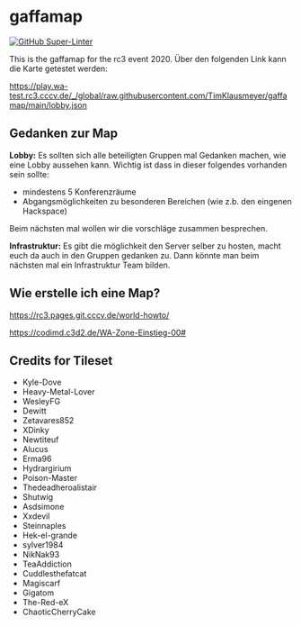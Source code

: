 # gaffamap

[![GitHub Super-Linter](https://github.com/TimKlausmeyer/gaffamap/workflows/Lint%20Code%20Base/badge.svg)](https://github.com/marketplace/actions/super-linter)



This is the gaffamap for the rc3 event 2020. Über den folgenden Link kann die Karte getestet werden:

https://play.wa-test.rc3.cccv.de/_/global/raw.githubusercontent.com/TimKlausmeyer/gaffamap/main/lobby.json

## Gedanken zur Map

**Lobby:**
Es sollten sich alle beteiligten Gruppen mal Gedanken machen, wie eine Lobby aussehen kann.
Wichtig ist dass in dieser folgendes vorhanden sein sollte:

+ mindestens 5 Konferenzräume
+ Abgangsmöglichkeiten zu besonderen Bereichen (wie z.b. den eingenen Hackspace)

Beim nächsten mal wollen wir die vorschläge zusammen besprechen.

**Infrastruktur:**
Es gibt die möglichkeit den Server selber zu hosten, macht euch da auch in den Gruppen gedanken zu.
Dann könnte man beim nächsten mal ein Infrastruktur Team bilden.



## Wie erstelle ich eine Map?

https://rc3.pages.git.cccv.de/world-howto/

https://codimd.c3d2.de/WA-Zone-Einstieg-00#



## Credits for Tileset

+ Kyle-Dove
+ Heavy-Metal-Lover
+ WesleyFG
+ Dewitt
+ Zetavares852
+ XDinky
+ Newtiteuf
+ Alucus
+ Erma96
+ Hydrargirium
+ Poison-Master
+ Thedeadheroalistair
+ Shutwig
+ Asdsimone
+ Xxdevil
+ Steinnaples
+ Hek-el-grande
+ sylver1984
+ NikNak93
+ TeaAddiction
+ Cuddlesthefatcat
+ Magiscarf
+ Gigatom
+ The-Red-eX
+ ChaoticCherryCake
